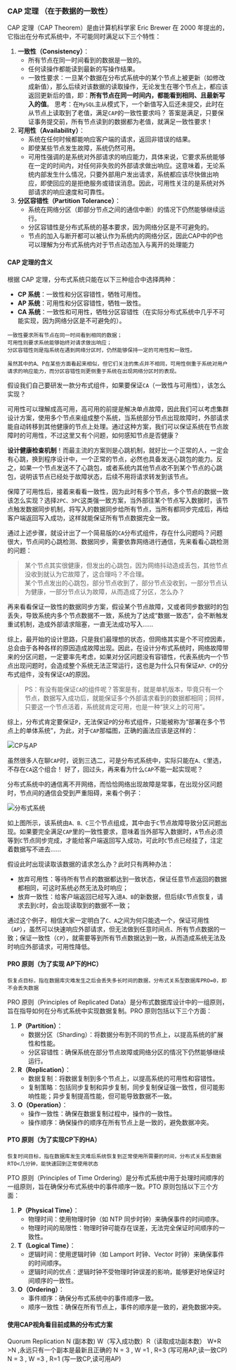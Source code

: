 ### CAP 定理 （在于数据的一致性）


CAP 定理（CAP Theorem）是由计算机科学家 Eric Brewer 在 2000 年提出的，它指出在分布式系统中，不可能同时满足以下三个特性：

1. **一致性（Consistency）**：
    - 所有节点在同一时间看到的数据是一致的。
    - 任何读操作都能读到最新的写操作结果。
    - 一致性要求：一旦某个数据在分布式系统中的某个节点上被更新（如修改成新值），那么后续对该数据的读取操作，无论发生在哪个节点上，都应该返回更新后的值，即：**所有节点在同一时间内，都能看到相同、且最新写入的值**。
      思考：在`MySQL`主从模式下，一个新值写入后还未提交，此时在从节点上读取到了老值，满足`CAP`的一致性要求吗？
      答案是满足，只要保证事务提交前，所有节点读到的数据都为老值，就满足一致性要求！
2. **可用性（Availability）**：
    - 系统在任何时候都能响应客户端的请求，返回非错误的结果。
    - 即使某些节点发生故障，系统仍然可用。
    - 可用性强调的是系统对外部请求的响应能力，具体来说，它要求系统能够在一定的时间内，对任何非失败的外部请求做出响应。这意味着，无论系统内部发生什么情况，只要外部用户发出请求，系统都应该尽快做出响应，即使回应的是拒绝服务或错误消息。因此，可用性关注的是系统对外部请求的响应速度和可靠性。
3. **分区容错性（Partition Tolerance）**：
    - 系统在网络分区（即部分节点之间的通信中断）的情况下仍然能够继续运行。
    - 分区容错性是分布式系统的基本要求，因为网络分区是不可避免的。
    - 节点的加入与断开都可以被认作为系统内的网络分区，因此CAP中的P也可以理解为分布式系统内对于节点动态加入与离开的处理能力

#### CAP 定理的含义

根据 CAP 定理，分布式系统只能在以下三种组合中选择两种：

- **CP 系统**：一致性和分区容错性，牺牲可用性。
- **AP 系统**：可用性和分区容错性，牺牲一致性。
- **CA 系统**：一致性和可用性，牺牲分区容错性（在实际分布式系统中几乎不可能实现，因为网络分区是不可避免的）。

```
一致性要求所有节点在同一时间看到相同的数据；
可用性则要求系统能够始终对请求做出响应；
分区容错性则是指系统在遇到网络分区时，仍然能够保持一定的可用性和一致性。

虽然其中的A、P在某些方面看起来相似，但它们关注的焦点并不相同，可用性侧重于系统对用户请求的响应能力，而分区容错性则更侧重于系统在出现网络分区时的表现。
```


假设我们自己要研发一款分布式组件，如果要保证`CA`（一致性与可用性），该怎么实现？

可用性可以理解成高可用，高可用的前提是解决单点故障，因此我们可以考虑集群设计方案，使用多个节点来组成整个系统，当系统部分节点出现故障时，外部请求能自动转移到其他健康的节点上处理。通过这种方案，我们可以保证系统在节点故障时的可用性，不过这里又有个问题，如何感知节点是否健康？

**设计健康检查机制**！而最主流的方案则是心跳机制，就好比一个正常的人，一定会有心跳，换到程序设计中，一个正常的节点，必然也具备发送心跳包的能力。反之，如果一个节点发送不了心跳包，或者系统内其他节点收不到某个节点的心跳包，说明该节点已经处于故障状态，后续不用将请求转发到该节点。

保障了可用性后，接着来看看一致性，因为此时有多个节点，多个节点的数据一致该怎么实现？选择`2PC、3PC`这类强一致方案，当外部往某个节点写入数据时，该节点触发数据同步机制，将写入的数据同步给所有节点，当所有都同步完成后，再给客户端返回写入成功，这样就能保证所有节点数据完全一致。

通过上述步骤，就设计出了一个简易版的`CA`分布式组件，存在什么问题吗？问题很大，节点间的心跳检测、数据同步，需要依靠网络进行通信，先来看看心跳检测的问题：

> 某个节点其实很健康，但发出的心跳包，因为网络抖动造成丢包，其他节点没收到就认为它故障了，这合理吗？不合理。  
> 某个节点发出的心跳包，部分节点收到了，部分节点没收到，一部分节点认为健康，一部分节点认为故障，从而造成了分区，怎么办？

再来看看保证一致性的数据同步方案，假设某个节点故障，又或者同步数据时的包丢失，导致系统内多个节点数据不一致，系统为了达成“数据一致态”，会不断触发重试机制，造成外部请求阻塞，一直无法成功写入……

综上，最开始的设计思路，只是我们最理想的状态，但网络其实是个不可控因素，总会由于各种各样的原因造成故障出现。因此，在设计分布式系统时，网络故障带来的分区问题，一定要率先考虑，如果对分区问题没有容错性，代表系统内一个节点出现问题时，会造成整个系统无法正常运行，这也是为什么只有保证`AP、CP`的分布式组件，没有保证`CA`的原因。

> PS：有没有能保证`CA`的组件呢？答案是有，就是单机版本，毕竟只有一个节点，数据写入成功后，就能保证多个外部请求看到的数据都相同；同样，只要这一个节点活着，系统就肯定可用，也是一种“狭义上的可用”。

综上，分布式肯定要保证`P`，无法保证`P`的分布式组件，只能被称为“部署在多个节点上的单体系统”，为此，对于`CAP`那幅图，正确的画法应该是这样的：

![CP与AP](https://p9-juejin.byteimg.com/tos-cn-i-k3u1fbpfcp/9e162f0ea7a544c5b274fb2a14c9f632~tplv-k3u1fbpfcp-jj-mark:3024:0:0:0:q75.awebp#?w=1017&h=759&s=112094&e=png&b=fdfdfd)

虽然很多人在聊`CAP`时，说到三选二，可是分布式系统中，实际只能在`A、C`里选，不存在`CA`这个组合！ 好了，回过头，再来看为什么`CAP`不能一起实现呢？

分布式系统中的通信离不开网络，而恰恰网络出现故障是常事，在出现分区问题时，节点间的通信会受到严重阻碍，来看个例子：

![分布式系统](https://p9-juejin.byteimg.com/tos-cn-i-k3u1fbpfcp/ee4e8166d9ae491393b064f4564e870e~tplv-k3u1fbpfcp-jj-mark:3024:0:0:0:q75.awebp#?w=818&h=694&s=50972&e=png&b=fdfcfc)

如上图所示，该系统由`A、B、C`三个节点组成，其中由于`C`节点故障导致分区问题出现。如果要完全满足`CAP`里的一致性要求，意味着当外部写入数据时，`A`节点必须等到`C`节点同步完成，才能给客户端返回写入成功，可此时`C`节点已经挂了，注定着数据写不进去……

假设此时出现读取该数据的请求怎么办？此时只有两种办法：

- 放弃可用性：等待所有节点的数据都达到一致状态，保证任意节点返回的数据都相同，可这时系统必然无法及时响应；
- 放弃一致性：给客户端返回已经写入进`A、B`的新数据，但后续`C`节点恢复，请求去到`C`时，会出现读取到的数据不一致；

通过这个例子，相信大家一定明白了`C、A`之间为何只能选一个，保证可用性（`AP`），虽然可以快速响应外部请求，但无法做到任意时间点、所有节点数据的一致；保证一致性（`CP`），就需要等到所有节点数据达到一致，从而造成系统无法及时响应外部请求，可用性降低。


####  PRO 原则（为了实现 AP下的HC）
	恢复点目标，指在数据库灾难发生之后会丢失多长时间的数据，分布式关系型数据库PRO=0，即不会丢失数据
PRO 原则（Principles of Replicated Data）是分布式数据库设计中的一组原则，旨在指导如何在分布式系统中实现数据复制。PRO 原则包括以下三个方面：

1. **P（Partition）**：
    - 数据分区（Sharding）：将数据分布到不同的节点上，以提高系统的扩展性和性能。
    - 分区容错性：确保系统在部分节点故障或网络分区的情况下仍然能够继续运行。
2. **R（Replication）**：
    - 数据复制：将数据复制到多个节点上，以提高系统的可用性和容错性。
    - 复制策略：包括同步复制和异步复制，同步复制保证强一致性，但可能影响性能；异步复制提高性能，但可能导致数据不一致。
3. **O（Operation）**：
    - 操作一致性：确保在数据复制过程中，操作的一致性。
    - 操作顺序：确保操作的顺序在所有节点上是一致的，避免数据冲突。

#### PTO 原则（为了实现CP下的HA）
	恢复时间目标，指在数据库发生灾难后系统恢复到正常使用所需要的时间，分布式关系型数据RTO<几分钟，能快速回到正常使用状态

PTO 原则（Principles of Time Ordering）是分布式系统中用于处理时间顺序的一组原则，旨在确保分布式系统中的事件顺序一致。PTO 原则包括以下三个方面：

1. **P（Physical Time）**：
    - 物理时间：使用物理时钟（如 NTP 同步时钟）来确保事件的时间顺序。
    - 物理时间的局限性：物理时钟可能存在误差，无法完全保证时间顺序的一致性。
2. **T（Logical Time）**：
    - 逻辑时间：使用逻辑时钟（如 Lamport 时钟、Vector 时钟）来确保事件的时间顺序。
    - 逻辑时间的优点：逻辑时钟不受物理时钟误差的影响，能够更好地保证时间顺序的一致性。
3. **O（Ordering）**：
    - 事件顺序：确保分布式系统中的事件顺序一致。
    - 顺序一致性：确保在所有节点上，事件的顺序是一致的，避免数据冲突。

#### 使用CAP视角看目前成熟的分布式方案

Quorum Replication
	N (副本数)  W（写入成功数）R（读取成功副本数）
	W+R >N ,永远只有一个副本是最新且正确的
	N = 3 , W =1 , R=3 (写可用AP,读一致CP)
	N = 3 , W =3 , R=1 (写一致CP,读可用AP)